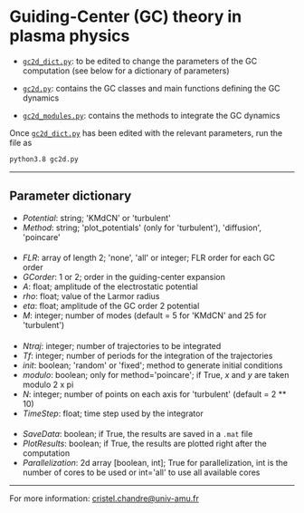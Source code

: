# Guiding-Center (GC) theory in plasma physics

- [`gc2d_dict.py`](https://github.com/cchandre/Guiding-Center/blob/main/gc2d_dict.py): to be edited to change the parameters of the GC computation (see below for a dictionary of parameters)

- [`gc2d.py`](https://github.com/cchandre/Guiding-Center/blob/main/gc2d.py): contains the GC classes and main functions defining the GC dynamics

- [`gc2d_modules.py`](https://github.com/cchandre/Guiding-Center/blob/main/gc2d_modules.py): contains the methods to integrate the GC dynamics

Once [`gc2d_dict.py`](https://github.com/cchandre/Guiding-Center/blob/main/gc2d_dict.py) has been edited with the relevant parameters, run the file as 
```sh
python3.8 gc2d.py
```

___
##  Parameter dictionary

- *Potential*: string; 'KMdCN' or 'turbulent' 
- *Method*: string; 'plot_potentials' (only for 'turbulent'), 'diffusion', 'poincare'
####
- *FLR*: array of length 2; 'none', 'all' or integer; FLR order for each GC order
- *GCorder*: 1 or 2; order in the guiding-center expansion 
- *A*: float; amplitude of the electrostatic potential 
- *rho*: float; value of the Larmor radius 
- *eta*: float; amplitude of the GC order 2 potential
- *M*: integer; number of modes (default = 5 for 'KMdCN' and 25 for 'turbulent') 
####
- *Ntraj*: integer; number of trajectories to be integrated
- *Tf*: integer; number of periods for the integration of the trajectories
- *init*: boolean; 'random' or 'fixed'; method to generate initial conditions  
- *modulo*: boolean; only for method='poincare'; if True, *x* and *y* are taken modulo 2 x pi
- *N*: integer; number of points on each axis for 'turbulent' (default = 2 ** 10)
- *TimeStep*: float; time step used by the integrator
####
- *SaveData*: boolean; if True, the results are saved in a `.mat` file
- *PlotResults*: boolean; if True, the results are plotted right after the computation
- *Parallelization*: 2d array [boolean, int]; True for parallelization, int is the number of cores to be used or int='all' to use all available cores

---
For more information: <cristel.chandre@univ-amu.fr>
